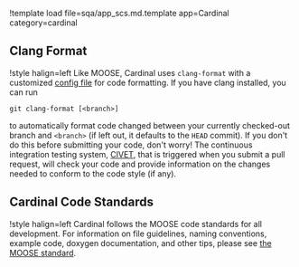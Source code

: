 !template load file=sqa/app_scs.md.template app=Cardinal category=cardinal

## Clang Format

!style halign=left
Like MOOSE, Cardinal uses `clang-format` with a customized
[config file](https://github.com/neams-th-coe/cardinal/blob/devel/.clang-format)
for code formatting. If you have clang installed, you can run

```
git clang-format [<branch>]
```

to automatically format code changed between your currently checked-out branch
and `<branch>` (if left out, it defaults to the `HEAD` commit). If you don't do
this before submitting your code, don't worry! The continuous integration
testing system, [CIVET](https://civet.inl.gov), that is triggered when
you submit a pull request, will check your code and provide information on the
changes needed to conform to the code style (if any).

## Cardinal Code Standards

!style halign=left
Cardinal follows the MOOSE code standards for all development. For information on file guidelines,
naming conventions, example code, doxygen documentation, and other tips, please see
[the MOOSE standard](sqa/framework_scs.md).

